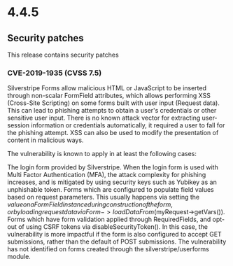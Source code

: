 # 4.4.5

## Security patches

This release contains security patches

### CVE-2019-1935 (CVSS 7.5)

Silverstripe Forms allow malicious HTML or JavaScript to be inserted through non-scalar FormField attributes, which allows performing XSS (Cross-Site Scripting) on some forms built with user input (Request data). This can lead to phishing attempts to obtain a user's credentials or other sensitive user input. There is no known attack vector for extracting user-session information or credentials automatically, it required a user to fall for the phishing attempt. XSS can also be used to modify the presentation of content in malicious ways.

The vulnerability is known to apply in at least the following cases:

The login form provided by Silverstripe. When the login form is used with Multi Factor Authentication (MFA), the attack complexity for phishing increases, and is mitigated by using security keys such as Yubikey as an unphishable token.
Forms which are configured to populate field values based on request parameters. This usually happens via setting the $value on a FormField instance during construction of the form, or by loading request data via Form->loadDataFrom($myRequest->getVars()).
Forms which have form validation applied through RequiredFields, and opt-out of using CSRF tokens via disableSecurityToken(). In this case, the vulnerability is more impactful if the form is also configured to accept GET submissions, rather than the default of POST submissions.
The vulnerability has not identified on forms created through the silverstripe/userforms module.


